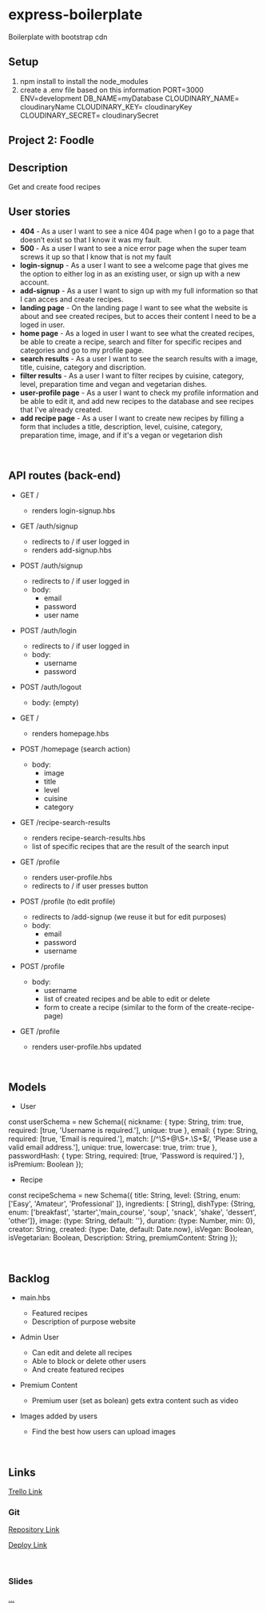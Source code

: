 # express-boilerplate
Boilerplate with bootstrap cdn 
## Setup
 1) npm install to install the node_modules 
 2) create a .env file based on this information 
  PORT=3000
  ENV=development
  DB_NAME=myDatabase
  CLOUDINARY_NAME= cloudinaryName
  CLOUDINARY_KEY= cloudinaryKey
  CLOUDINARY_SECRET= cloudinarySecret

## Project 2: Foodle

## Description
Get and create food recipes
<br>

## User stories
- **404** - As a user I want to see a nice 404 page when I go to a page that doesn’t exist so that I know it was my fault.
- **500** - As a user I want to see a nice error page when the super team screws it up so that I know that is not my fault
- **login-signup** - As a user I want to see a welcome page that gives me the option to either log in as an existing user, or sign up with a new account. 
- **add-signup** - As a user I want to sign up with my full information so that I can acces and create recipes.
- **landing page** - On the landing page I want to see what the website is about and see created recipes, but to acces their content I need to be a loged in user.
- **home page** - As a loged in user I want to see what the created recipes, be able to create a recipe, search and filter for specific recipes and categories and go to my profile page.
- **search results** - As a user I want to see the search results with a image, title, cuisine, category and discription.
- **filter results** - As a user I want to filter recipes by cuisine, category, level, preparation time and vegan and vegetarian dishes.
- **user-profile page** - As a user I want to check my profile information and be able to edit it, and add new recipes to the database and see recipes that I've already created.
- **add recipe page** - As a user I want to create new recipes by filling a form that includes a title, description, level, cuisine, category, preparation time, image, and if it's a vegan or vegetarion dish
<br>

## API routes (back-end)

- GET / 
  - renders login-signup.hbs
- GET /auth/signup
  - redirects to / if user logged in
  - renders add-signup.hbs
- POST /auth/signup
  - redirects to / if user logged in
  - body:
    - email
    - password
    - user name
- POST /auth/login
  - redirects to / if user logged in
  - body:
    - username
    - password
- POST /auth/logout
  - body: (empty)

- GET /
  - renders homepage.hbs
- POST /homepage (search action)
  - body: 
    - image
    - title
    - level
    - cuisine
    - category
- GET /recipe-search-results
  - renders recipe-search-results.hbs
  - list of specific recipes that are the result of the search input

  
- GET /profile
  - renders user-profile.hbs
  - redirects to / if user presses button
- POST /profile (to edit profile)
  - redirects to /add-signup (we reuse it but for edit purposes)
  - body:
    - email
    - password
    - username
- POST /profile
  - body:
    - username
    - list of created recipes and be able to edit or delete
    - form to create a recipe (similar to the form of the create-recipe-page)
- GET /profile
  - renders user-profile.hbs updated

<br>

## Models
 
 - User 

 const userSchema = new Schema({
  nickname: {
    type: String,
    trim: true,
    required: [true, 'Username is required.'],
    unique: true
  },
  email: {
    type: String,
    required: [true, 'Email is required.'],
    match: [/^\S+@\S+\.\S+$/, 'Please use a valid email address.'],
    unique: true,
    lowercase: true,
    trim: true
  },
  passwordHash: {
    type: String,
    required: [true, 'Password is required.']
  },
  isPremium: Boolean
});

- Recipe 

const recipeSchema = new Schema({
  title: String,
  level: {String, enum: ['Easy', 'Amateur', 'Professional' ]},
  ingredients: [ String],
  dishType: {String, enum: ['breakfast', 'starter','main_course', 'soup', 'snack', 'shake', 'dessert', 'other']},
  image: {type: String, default: ''},
  duration: {type: Number, min: 0},
  creator: String,
  created: {type: Date, default: Date.now},
  isVegan: Boolean,
  isVegetarian: Boolean,
  Description: String,
  premiumContent: String
});

<br>
    
## Backlog

 - main.hbs
    - Featured recipes
    - Description of purpose website
    
 - Admin User
    - Can edit and delete all recipes
    - Able to block or delete other users
    - And create featured recipes
    
 - Premium Content
    - Premium user (set as bolean) gets extra content such as video 
    
 - Images added by users
    - Find the best how users can upload images
    
<br>

## Links
[Trello Link](https://trello.com/b/y9y21NaE/2nd-project-no-name)


### Git
[Repository Link](https://github.com/AmanoLX/ProjectTwo)

[Deploy Link](...)

<br>

### Slides
[...]()